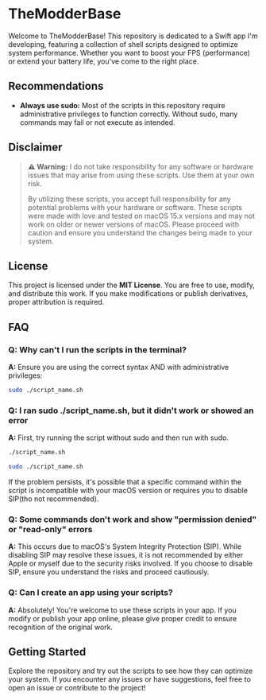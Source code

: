 # TheModderBase

Welcome to TheModderBase! This repository is dedicated to a Swift app I'm developing, featuring a collection of shell scripts designed to optimize system performance. Whether you want to boost your FPS (performance) or extend your battery life, you've come to the right place.

## Recommendations

- **Always use sudo:** Most of the scripts in this repository require administrative privileges to function correctly. Without sudo, many commands may fail or not execute as intended.

## Disclaimer

> **⚠️ Warning:** I do not take responsibility for any software or hardware issues that may arise from using these scripts. Use them at your own risk.
>
> By utilizing these scripts, you accept full responsibility for any potential problems with your hardware or software. These scripts were made with love and tested on macOS 15.x versions and may not work on older or newer versions of macOS.
> Please proceed with caution and ensure you understand the changes being made to your system.

## License

This project is licensed under the **MIT License**. You are free to use, modify, and distribute this work. If you make modifications or publish derivatives, proper attribution is required.

## FAQ

### Q: Why can't I run the scripts in the terminal?

**A:** Ensure you are using the correct syntax AND with administrative privileges:

```bash
sudo ./script_name.sh
```

### Q: I ran sudo ./script_name.sh, but it didn't work or showed an error

**A:** First, try running the script without sudo and then run with sudo.

```bash
./script_name.sh
```

```bash
sudo ./script_name.sh
```

If the problem persists, it's possible that a specific command within the script is incompatible with your macOS version or requires you to disable SIP(tho not recommended).

### Q: Some commands don't work and show "permission denied" or "read-only" errors

**A:** This occurs due to macOS's System Integrity Protection (SIP). While disabling SIP may resolve these issues, it is not recommended by either Apple or myself due to the security risks involved. If you choose to disable SIP, ensure you understand the risks and proceed cautiously.

### Q: Can I create an app using your scripts?

**A:** Absolutely! You're welcome to use these scripts in your app. If you modify or publish your app online, please give proper credit to ensure recognition of the original work.

## Getting Started

Explore the repository and try out the scripts to see how they can optimize your system. If you encounter any issues or have suggestions, feel free to open an issue or contribute to the project!

